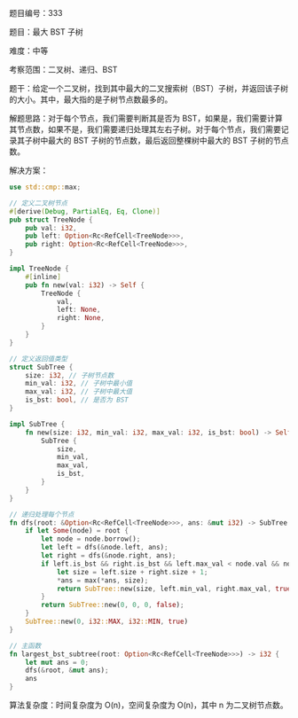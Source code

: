 题目编号：333

题目：最大 BST 子树

难度：中等

考察范围：二叉树、递归、BST

题干：给定一个二叉树，找到其中最大的二叉搜索树（BST）子树，并返回该子树的大小。其中，最大指的是子树节点数最多的。

解题思路：对于每个节点，我们需要判断其是否为 BST，如果是，我们需要计算其节点数，如果不是，我们需要递归处理其左右子树。对于每个节点，我们需要记录其子树中最大的 BST 子树的节点数，最后返回整棵树中最大的 BST 子树的节点数。

解决方案：

```rust
use std::cmp::max;

// 定义二叉树节点
#[derive(Debug, PartialEq, Eq, Clone)]
pub struct TreeNode {
    pub val: i32,
    pub left: Option<Rc<RefCell<TreeNode>>>,
    pub right: Option<Rc<RefCell<TreeNode>>>,
}

impl TreeNode {
    #[inline]
    pub fn new(val: i32) -> Self {
        TreeNode {
            val,
            left: None,
            right: None,
        }
    }
}

// 定义返回值类型
struct SubTree {
    size: i32, // 子树节点数
    min_val: i32, // 子树中最小值
    max_val: i32, // 子树中最大值
    is_bst: bool, // 是否为 BST
}

impl SubTree {
    fn new(size: i32, min_val: i32, max_val: i32, is_bst: bool) -> Self {
        SubTree {
            size,
            min_val,
            max_val,
            is_bst,
        }
    }
}

// 递归处理每个节点
fn dfs(root: &Option<Rc<RefCell<TreeNode>>>, ans: &mut i32) -> SubTree {
    if let Some(node) = root {
        let node = node.borrow();
        let left = dfs(&node.left, ans);
        let right = dfs(&node.right, ans);
        if left.is_bst && right.is_bst && left.max_val < node.val && node.val < right.min_val {
            let size = left.size + right.size + 1;
            *ans = max(*ans, size);
            return SubTree::new(size, left.min_val, right.max_val, true);
        }
        return SubTree::new(0, 0, 0, false);
    }
    SubTree::new(0, i32::MAX, i32::MIN, true)
}

// 主函数
fn largest_bst_subtree(root: Option<Rc<RefCell<TreeNode>>>) -> i32 {
    let mut ans = 0;
    dfs(&root, &mut ans);
    ans
}
```

算法复杂度：时间复杂度为 O(n)，空间复杂度为 O(n)，其中 n 为二叉树节点数。